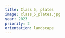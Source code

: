 ```yaml
---
title: Class 5, plates
image: class_5_plates.jpg
year: 2023
priority: 2
orientation: landscape
---
```

